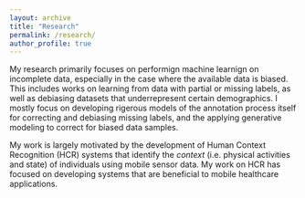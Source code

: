 ```yaml
---
layout: archive
title: "Research"
permalink: /research/
author_profile: true
---
```


My research primarily focuses on performign machine learnign on incomplete data, especially in the case where the available data is biased. This includes works on learning from data with partial or missing labels, as well as debiasing datasets that underrepresent certain demographics. I mostly focus on developing rigerous models of the annotation process itself for correcting and debiasing missing labels, and the applying generative modeling to correct for biased data samples.

My work is largely motivated by the development of Human Context Recognition (HCR) systems that identify the *context* (i.e. physical activities and state) of individuals using mobile sensor data. My work on HCR has focused on developing systems that are beneficial to mobile healthcare applications. 



